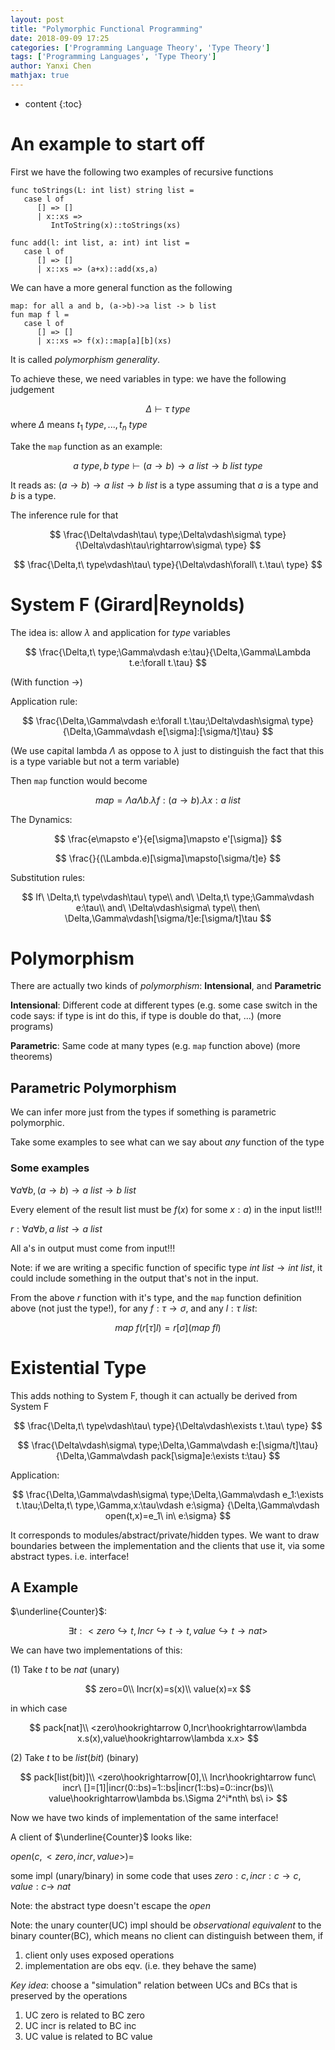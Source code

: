```yaml
---
layout: post
title: "Polymorphic Functional Programming"
date: 2018-09-09 17:25
categories: ['Programming Language Theory', 'Type Theory'] 
tags: ['Programming Languages', 'Type Theory']
author: Yanxi Chen
mathjax: true
---
```


* content
{:toc}

# An example to start off

First we have the following two examples of recursive functions

```
func toStrings(L: int list) string list = 
   case l of
      [] => []
      | x::xs =>
         IntToString(x)::toStrings(xs)
```

```
func add(l: int list, a: int) int list = 
   case l of
      [] => []
      | x::xs => (a+x)::add(xs,a)
```

We can have a more general function as the following

```
map: for all a and b, (a->b)->a list -> b list
fun map f l = 
   case l of
      [] => []
      | x::xs => f(x)::map[a][b](xs)
```

It is called _polymorphism generality_.

To achieve these, we need variables in type: we have the following judgement

$$
\Delta\vdash\tau\ type
$$
where $\Delta$ means $t_1\ type,...,t_n\ type$

Take the `map` function as an example:

$$
a\ type,b\ type\vdash(a\rightarrow b)\rightarrow a\ list\rightarrow b\ list\ type
$$

It reads as: $(a\rightarrow b)\rightarrow a\ list\rightarrow b\ list$ is a type
assuming that $a$ is a type and $b$ is a type.

The inference rule for that

$$
\frac{\Delta\vdash\tau\ type;\Delta\vdash\sigma\ type}{\Delta\vdash\tau\rightarrow\sigma\ type}
$$

$$
\frac{\Delta,t\ type\vdash\tau\ type}{\Delta\vdash\forall\ t.\tau\ type}
$$

<!--more-->

# System F (Girard|Reynolds)

The idea is: allow $\lambda$ and application for _type_ variables

$$
\frac{\Delta,t\ type;\Gamma\vdash e:\tau}{\Delta,\Gamma\Lambda t.e:\forall t.\tau}
$$

(With function $\rightarrow$)

Application rule:

$$
\frac{\Delta,\Gamma\vdash e:\forall t.\tau;\Delta\vdash\sigma\ type}{\Delta,\Gamma\vdash e[\sigma]:[\sigma/t]\tau}
$$

(We use capital lambda $\Lambda$ as oppose to $\lambda$ just to distinguish the fact
that this is a type variable but not a term variable)

Then `map` function would become

$$
map=\Lambda a\Lambda b.\lambda f:(a\rightarrow b).\lambda x:a\ list
$$

The Dynamics:

$$
\frac{e\mapsto e'}{e[\sigma]\mapsto e'[\sigma]}
$$

$$
\frac{}{(\Lambda.e)[\sigma]\mapsto[\sigma/t]e}
$$

Substitution rules:

$$
If\ \Delta,t\ type\vdash\tau\ type\\
and\ \Delta,t\ type;\Gamma\vdash e:\tau\\
and\ \Delta\vdash\sigma\ type\\
then\ \Delta,\Gamma\vdash[\sigma/t]e:[\sigma/t]\tau
$$

# Polymorphism

There are actually two kinds of _polymorphism_: __Intensional__, and __Parametric__

__Intensional__: Different code at different types (e.g. some case switch in the code says:
if type is int do this, if type is double do that, ...) (more programs)

__Parametric__: Same code at many types (e.g. `map` function above) (more theorems)

## Parametric Polymorphism

We can infer more just from the types if something is parametric polymorphic.

Take some examples to see what can we say about _any_ function of the type

### Some examples

$\forall a\forall b, (a\rightarrow b)\rightarrow a\ list \rightarrow b\ list$

Every element of the result list must be $f(x)$ for some $x:a$) in the input list!!!

$r:\forall a\forall b, a\ list\rightarrow a\ list$

All a's in output must come from input!!!

Note: if we are writing a specific function of specific type $int\ list\rightarrow int\ list$,
it could include something in the output that's not in the input.

From the above $r$ function with it's type, and the `map` function definition above (not just the type!),
for any $f:\tau\rightarrow\sigma$, and any $l:\tau\ list$:

$$
map\ f(r[\tau]l)=r[\sigma](map\ fl)
$$

# Existential Type

This adds nothing to System F, though it can actually be derived from System F

$$
\frac{\Delta,t\ type\vdash\tau\ type}{\Delta\vdash\exists t.\tau\ type}
$$

$$
\frac{\Delta\vdash\sigma\ type;\Delta,\Gamma\vdash e:[\sigma/t]\tau}
{\Delta,\Gamma\vdash pack[\sigma]e:\exists t:\tau}
$$

Application:

$$
\frac{\Delta,\Gamma\vdash\sigma\ type;\Delta,\Gamma\vdash e_1:\exists t.\tau;\Delta,t\ type,\Gamma,x:\tau\vdash e:\sigma}
{\Delta,\Gamma\vdash open(t,x)=e_1\ in\ e:\sigma}
$$

It corresponds to modules/abstract/private/hidden types. We want to draw boundaries
between the implementation and the clients that use it, via some abstract types.
i.e. interface!

## A Example

$\underline{Counter}$:

$$
\exists t:<zero \hookrightarrow t,Incr\hookrightarrow t\rightarrow t,value\hookrightarrow t\rightarrow nat>
$$

We can have two implementations of this:

(1) Take $t$ to be $nat$ (unary)

$$
zero=0\\
Incr(x)=s(x)\\
value(x)=x
$$

in which case

$$
pack[nat]\\
<zero\hookrightarrow 0,Incr\hookrightarrow\lambda x.s(x),value\hookrightarrow\lambda x.x>
$$

(2) Take $t$ to be $list(bit)$ (binary)

$$
pack[list(bit)]\\
<zero\hookrightarrow[0],\\
Incr\hookrightarrow func\ incr\ []=[1]|incr(0::bs)=1::bs|incr(1::bs)=0::incr(bs)\\
value\hookrightarrow\lambda bs.\Sigma 2^i*nth\ bs\ i>
$$

Now we have two kinds of implementation of the same interface!

A client of $\underline{Counter}$ looks like:

$open(c,<zero,incr,value>)=$

some impl (unary/binary) in some code that uses $zero:c,incr:c\rightarrow c,value:c\rightarrow\ nat$

Note: the abstract type doesn't escape the $open$

Note: the unary counter(UC) impl should be _observational equivalent_ to the binary counter(BC),
which means no client can distinguish between them, if

1. client only uses exposed operations
2. implementation are obs eqv. (i.e. they behave the same)

_Key idea_: choose a "simulation" relation between UCs and BCs that is preserved by the operations

1. UC zero is related to BC zero
2. UC incr is related to BC inc
3. UC value is related to BC value
